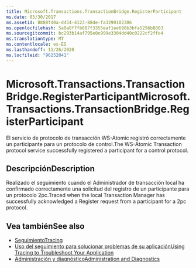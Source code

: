 ```yaml
---
title: Microsoft.Transactions.TransactionBridge.RegisterParticipant
ms.date: 03/30/2017
ms.assetid: 8888fd0a-d454-4123-88de-fa3290102306
ms.openlocfilehash: 5a0a8f7fb887f3355eaf1ee698b3bfa5256b8803
ms.sourcegitcommit: bc293b14af795e0e999e3304dd40c0222cf2ffe4
ms.translationtype: MT
ms.contentlocale: es-ES
ms.lasthandoff: 11/26/2020
ms.locfileid: "96252041"
---
```

# <a name="microsofttransactionstransactionbridgeregisterparticipant"></a><span data-ttu-id="613d1-102">Microsoft.Transactions.TransactionBridge.RegisterParticipant</span><span class="sxs-lookup"><span data-stu-id="613d1-102">Microsoft.Transactions.TransactionBridge.RegisterParticipant</span></span>

<span data-ttu-id="613d1-103">El servicio de protocolo de transacción WS-Atomic registró correctamente un participante para un protocolo de control.</span><span class="sxs-lookup"><span data-stu-id="613d1-103">The WS-Atomic Transaction protocol service successfully registered a participant for a control protocol.</span></span>  
  
## <a name="description"></a><span data-ttu-id="613d1-104">Descripción</span><span class="sxs-lookup"><span data-stu-id="613d1-104">Description</span></span>  

 <span data-ttu-id="613d1-105">Realizado el seguimiento cuando el Administrador de transacción local ha confirmado correctamente una solicitud del registro de un participante para un protocolo 2pc.</span><span class="sxs-lookup"><span data-stu-id="613d1-105">Traced when the local Transaction Manager has successfully acknowledged a Register request from a participant for a 2pc protocol.</span></span>  
  
## <a name="see-also"></a><span data-ttu-id="613d1-106">Vea también</span><span class="sxs-lookup"><span data-stu-id="613d1-106">See also</span></span>

- [<span data-ttu-id="613d1-107">Seguimiento</span><span class="sxs-lookup"><span data-stu-id="613d1-107">Tracing</span></span>](index.md)
- [<span data-ttu-id="613d1-108">Uso del seguimiento para solucionar problemas de su aplicación</span><span class="sxs-lookup"><span data-stu-id="613d1-108">Using Tracing to Troubleshoot Your Application</span></span>](using-tracing-to-troubleshoot-your-application.md)
- [<span data-ttu-id="613d1-109">Administración y diagnóstico</span><span class="sxs-lookup"><span data-stu-id="613d1-109">Administration and Diagnostics</span></span>](../index.md)
